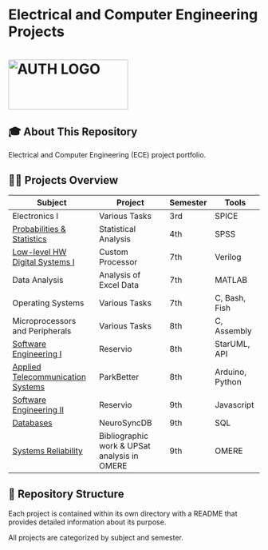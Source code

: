 # Electrical and Computer Engineering Projects 
# <img height="100" width="240" alt="AUTH LOGO" src="https://www.sadas-pea.gr/wp-content/uploads/2015/03/ceb1cf80ceb8_2-1200x0-c-default.jpg" />


## 🎓 About This Repository

Electrical and Computer Engineering (ECE) project portfolio.

## 👩‍💻 Projects Overview
| Subject | Project	| Semester | Tools |
|---|----|----|---|
| Electronics I | Various Tasks | 3rd | SPICE |
| [Probabilities & Statistics](https://github.com/MarySymFairy/ECE_AUTH_projects/tree/main/Probabilities%20and%20Statistics) | Statistical Analysis	| 4th | SPSS |
| [Low-level HW Digital Systems I](https://github.com/MarySymFairy/ECE_AUTH_projects/tree/main/Low-level%20HW%20Digital%20Systems%20I) | Custom Processor	| 7th | Verilog |
| Data Analysis | Analysis of Excel Data	| 7th | MATLAB |
| Operating Systems	| Various Tasks |	7th |	C, Bash, Fish |
| Microprocessors and Peripherals |	Various Tasks |	8th |	C, Assembly |
| [Software Engineering I](https://github.com/MarySymFairy/ECE_AUTH_projects/tree/main/Software%20Engineering%20I) | Reservio	| 8th | StarUML, API |
| [Applied Telecommunication Systems](https://github.com/MarySymFairy/ECE_AUTH_projects/tree/main/Applied%20Telecommunication%20Systems) |ParkBetter | 8th | Arduino, Python |
| [Software Engineering II](https://github.com/MarySymFairy/ECE_AUTH_projects/tree/main/Software%20Engineering%20II) | Reservio	| 9th | Javascript |
| [Databases](https://github.com/MarySymFairy/ECE_AUTH_projects/tree/main/Databases) | NeuroSyncDB	| 9th | SQL |
| [Systems Reliability](https://github.com/MarySymFairy/ECE_AUTH_projects/tree/main/Systems%20Reliability) | Bibliographic work & UPSat analysis in OMERE	| 9th | OMERE |



## 📁 Repository Structure 
Each project is contained within its own directory with a README that provides detailed information about its purpose.

All projects are categorized by subject and semester.
